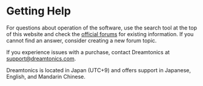 # Getting Help

For questions about operation of the software, use the search tool at the top of this website and check the [official forums](https://forum.synthesizerv.com/search) for existing information. If you cannot find an answer, consider creating a new forum topic.

If you experience issues with a purchase, contact Dreamtonics at [support@dreamtonics.com](mailto:support@dreamtonics.com).

Dreamtonics is located in Japan (UTC+9) and offers support in Japanese, English, and Mandarin Chinese.